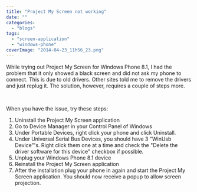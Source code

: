 ```yaml
---
title: "Project My Screen not working"
date: ""
categories: 
  - "blogs"
tags: 
  - "screen-application"
  - "windows-phone"
coverImage: "2014-04-23_11h56_23.png"
---
```


While trying out Project My Screen for Windows Phone 8.1, I had the problem that it only showed a black screen and did not ask my phone to connect. This is due to old drivers. Other sites told me to remove the drivers and just replug it. The solution, however, requires a couple of steps more.

 

When you have the issue, try these steps:

1. Uninstall the Project My Screen application
2. Go to Device Manager in your Control Panel of Windows
3. Under Portable Devices, right click your phone and click Uninstall.
4. Under Universal Serial Bus Devices, you should have 3 "WinUsb Device"'s. Right click them one at a time and check the "Delete the driver software for this device" checkbox if possible.
5. Unplug your Windows Phone 8.1 device
6. Reinstall the Project My Screen application
7. After the installation plug your phone in again and start the Project My Screen application. You should now receive a popup to allow screen projection.
